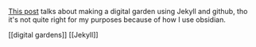 [This post](https://tomcritchlow.com/2019/02/17/building-digital-garden/) talks about making a digital garden using Jekyll and github, tho it's not quite right for my purposes because of how I use obsidian.


[[digital gardens]]
[[Jekyll]]


